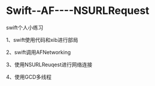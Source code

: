 Swift--AF----NSURLRequest
=========================

swift个人小练习


1、swift使用代码和xib进行部局

2、swift调用AFNetworking 

3、使用NSURLReuqest进行网络连接

4、使用GCD多线程
